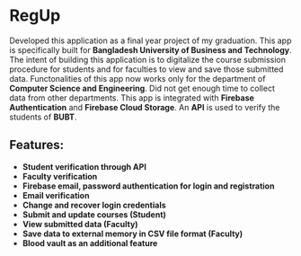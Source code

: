 # RegUp
Developed this application as a final year project of my graduation. This app is specifically built for **Bangladesh University of Business and Technology**. The intent of building this application is to digitalize the course submission procedure for students and for faculties to view and save those submitted data. Functonalities of this app now works only for the department of **Computer Science and Engineering**. Did not get enough time to collect data from other departments. This app is integrated with **Firebase Authentication** and **Firebase Cloud Storage**. An **API** is used to verify the students of **BUBT**.


## Features:
* **Student verification through API**
* **Faculty verification**
* **Firebase email, password authentication for login and registration**
* **Email verification**
* **Change and recover login credentials**
* **Submit and update courses (Student)**
* **View submitted data (Faculty)**
* **Save data to external memory in CSV file format (Faculty)**
* **Blood vault as an additional feature**
